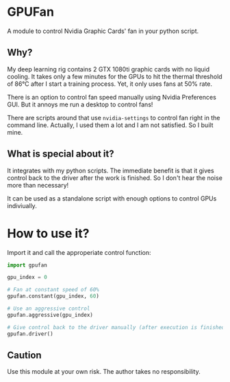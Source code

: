 GPUFan
======

A module to control Nvidia Graphic Cards' fan in your python script.

## Why?

My deep learning rig contains 2 GTX 1080ti graphic cards with no liquid cooling. It takes only a few minutes for the GPUs to hit the thermal threshold of 86°C after I start a training process. Yet, it only uses fans at 50% rate.

There is an option to control fan speed manually using Nvidia Preferences GUI. But it annoys me run a desktop to control fans!

There are scripts around that use `nvidia-settings` to control fan right in the command line. Actually, I used them a lot and I am not satisfied. So I built mine.

## What is special about it?

It integrates with my python scripts. The immediate benefit is that it gives control back to the driver after the work is finished. So I don't hear the noise more than necessary!

It can be used as a standalone script with enough options to control GPUs indiviually.

# How to use it?

Import it and call the approperiate control function:

```python
import gpufan

gpu_index = 0

# Fan at constant speed of 60%
gpufan.constant(gpu_index, 60)

# Use an aggressive control
gpufan.aggressive(gpu_index)

# Give control back to the driver manually (after execution is finished, this line is automatically called so you don't have to)
gpufan.driver()
```

## Caution

Use this module at your own risk. The author takes no responsibility.
